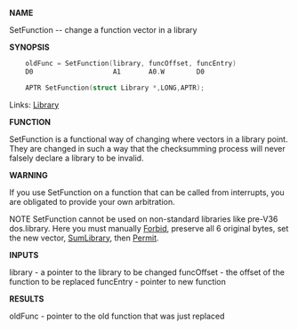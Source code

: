 
**NAME**

SetFunction -- change a function vector in a library

**SYNOPSIS**

```c
    oldFunc = SetFunction(library, funcOffset, funcEntry)
    D0                    A1       A0.W        D0

    APTR SetFunction(struct Library *,LONG,APTR);

```
Links: [Library](_009C.md) 

**FUNCTION**

SetFunction is a functional way of changing where vectors in a
library point.  They are changed in such a way that the
checksumming process will never falsely declare a library to be
invalid.

**WARNING**

If you use SetFunction on a function that can be called from
interrupts, you are obligated to provide your own arbitration.

NOTE
SetFunction cannot be used on non-standard libraries like pre-V36
dos.library.  Here you must manually [Forbid](Forbid.md), preserve all 6
original bytes, set the new vector, [SumLibrary](SumLibrary.md), then [Permit](Permit.md).

**INPUTS**

library    - a pointer to the library to be changed
funcOffset - the offset of the function to be replaced
funcEntry  - pointer to new function

**RESULTS**

oldFunc    - pointer to the old function that was just replaced
